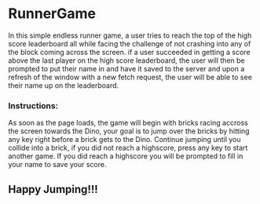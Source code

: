 # RunnerGame

In this simple endless runner game, a user tries to reach the top of the high score leaderboard all while facing the challenge of not crashing into any of the block coming across the screen. if a user succeeded in getting a score above the last player on the high score leaderboard, the user will then be prompted to put their name in and have it saved to the server and upon a refresh of the window with a new fetch request, the user will be able to see their name up on the leaderboard.

### Instructions:

As soon as the page loads, the game will begin with bricks racing accross the screen towards the Dino, your goal is to jump over the bricks by hitting any key right before a brick gets to the Dino. Continue jumping until you collide into a brick, if you did not reach a highscore, press any key to start another game. If you did reach a highscore you will be prompted to fill in your name to save your score. 

## Happy Jumping!!!
